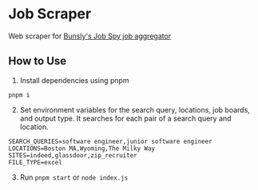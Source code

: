 # Job Scraper

Web scraper for [Bunsly's Job Spy job aggregator](https://www.bunsly.com/demo/jobspy)

## How to Use
1. Install dependencies using pnpm
```
pnpm i
```

2. Set environment variables for the search query, locations, job boards, and output type. It searches for each pair of a search query and location.
```
SEARCH_QUERIES=software engineer,junior software engineer
LOCATIONS=Boston MA,Wyoming,The Milky Way
SITES=indeed,glassdoor,zip_recruiter
FILE_TYPE=excel
```

3. Run `pnpm start` or `node index.js`

